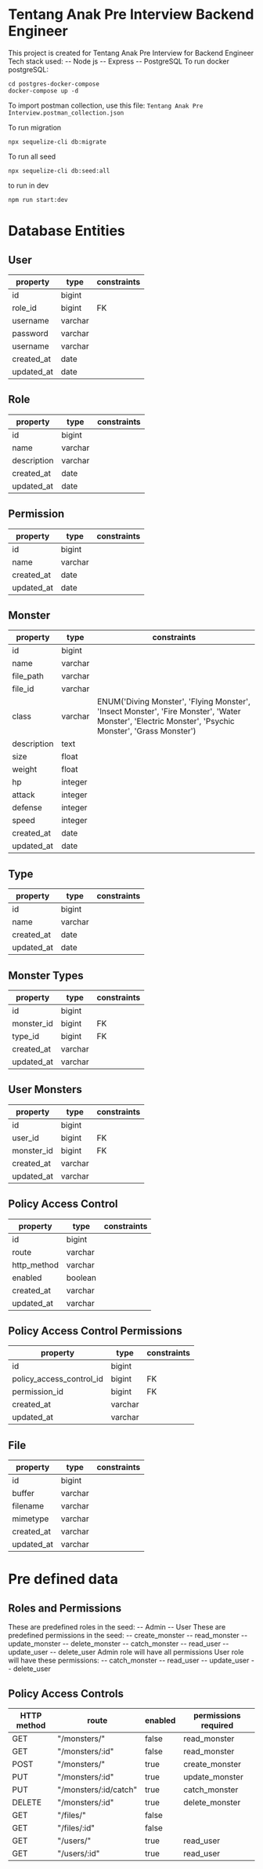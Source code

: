 # Tentang Anak Pre Interview Backend Engineer
This project is created for Tentang Anak Pre Interview for Backend Engineer
Tech stack used:
-- Node js
-- Express
-- PostgreSQL
To run docker postgreSQL: 
```
cd postgres-docker-compose
docker-compose up -d 
```
To import postman collection, use this file:
``
Tentang Anak Pre Interview.postman_collection.json
``

To run migration
```
npx sequelize-cli db:migrate
```

To run all seed
```
npx sequelize-cli db:seed:all
```

to run in dev
```
npm run start:dev
```

# Database Entities
## User
| property | type | constraints |
| ------ | ------ | ------ |
| id | bigint | |
| role_id | bigint | FK |
| username | varchar | |
| password | varchar | |
| username | varchar | |
| created_at | date | |
| updated_at | date | |

## Role
| property | type | constraints |
| ------ | ------ | ------ |
| id | bigint | |
| name | varchar  | |
| description | varchar  | |
| created_at | date | |
| updated_at | date | |

## Permission
| property | type | constraints |
| ------ | ------ | ------ |
| id | bigint | |
| name | varchar  | |
| created_at | date | |
| updated_at | date | |

## Monster
| property | type | constraints |
| ------ | ------ | ------ |
| id | bigint | |
| name | varchar | |
| file_path | varchar  | |
| file_id | varchar  | |
| class | varchar  | ENUM('Diving Monster', 'Flying Monster', 'Insect Monster', 'Fire Monster', 'Water Monster', 'Electric Monster', 'Psychic Monster', 'Grass Monster')|
| description | text  | |
| size | float  | |
| weight | float  | |
| hp | integer  | |
| attack | integer  | |
| defense | integer  | |
| speed | integer  | |
| created_at | date | |
| updated_at | date | |

## Type
| property | type | constraints |
| ------ | ------ | ------ |
| id | bigint | |
| name | varchar | |
| created_at | date | |
| updated_at | date | |

## Monster Types
| property | type | constraints |
| ------ | ------ | ------ |
| id | bigint | |
| monster_id | bigint | FK |
| type_id | bigint  | FK |
| created_at | varchar | |
| updated_at | varchar | |

## User Monsters
| property | type | constraints |
| ------ | ------ | ------ |
| id | bigint | |
| user_id | bigint | FK |
| monster_id | bigint  | FK |
| created_at | varchar | |
| updated_at | varchar | |

## Policy Access Control
| property | type | constraints |
| ------ | ------ | ------ |
| id | bigint | |
| route | varchar | |
| http_method | varchar | |
| enabled | boolean | |
| created_at | varchar | |
| updated_at | varchar | |

## Policy Access Control Permissions
| property | type | constraints |
| ------ | ------ | ------ |
| id | bigint | |
| policy_access_control_id | bigint | FK |
| permission_id | bigint  | FK |
| created_at | varchar | |
| updated_at | varchar | |

## File
| property | type | constraints |
| ------ | ------ | ------ |
| id | bigint | |
| buffer | varchar | |
| filename | varchar  | |
| mimetype | varchar  | |
| created_at | varchar | |
| updated_at | varchar | |

# Pre defined data
## Roles and Permissions
These are predefined roles in the seed:
-- Admin
-- User
These are predefined permissions in the seed:
-- create_monster
-- read_monster
-- update_monster
-- delete_monster
-- catch_monster
-- read_user
-- update_user
-- delete_user
Admin role will have all permissions
User role will have these permissions:
-- catch_monster
-- read_user
-- update_user
-- delete_user

## Policy Access Controls
| HTTP method | route | enabled | permissions required
| ------ | ------ | ------ | ------ |
| GET | "/monsters/" | false | read_monster |
| GET | "/monsters/:id" | false | read_monster |
| POST | "/monsters/" | true | create_monster |
| PUT | "/monsters/:id" | true | update_monster |
| PUT | "/monsters/:id/catch" | true | catch_monster |
| DELETE | "/monsters/:id" | true | delete_monster |
| GET | "/files/" | false |  |
| GET | "/files/:id" | false |  |
| GET | "/users/" | true | read_user |
| GET | "/users/:id" | true | read_user |

